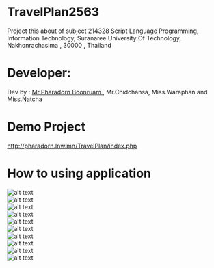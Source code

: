 # TravelPlan2563
Project this about of subject 214328 Script Language Programming, Information Technology, Suranaree University Of Technology, Nakhonrachasima , 30000 , Thailand
# Developer:
Dev by : <a href="https://www.facebook.com/PharadornB/">Mr.Pharadorn Boonruam </a>, Mr.Chidchansa, Miss.Waraphan and Miss.Natcha
# Demo Project
http://pharadorn.lnw.mn/TravelPlan/index.php

# How to using application
![alt text](http://pharadorn.lnw.mn/Git/TravelPlanWeb/1.JPG)<br/>
![alt text](http://pharadorn.lnw.mn/Git/TravelPlanWeb/2.JPG)<br/>
![alt text](http://pharadorn.lnw.mn/Git/TravelPlanWeb/3.JPG)<br/>
![alt text](http://pharadorn.lnw.mn/Git/TravelPlanWeb/4.JPG)<br/>
![alt text](http://pharadorn.lnw.mn/Git/TravelPlanWeb/5.JPG)<br/>
![alt text](http://pharadorn.lnw.mn/Git/TravelPlanWeb/6.JPG)<br/>
![alt text](http://pharadorn.lnw.mn/Git/TravelPlanWeb/7.JPG)<br/>
![alt text](http://pharadorn.lnw.mn/Git/TravelPlanWeb/8.JPG)<br/>
![alt text](http://pharadorn.lnw.mn/Git/TravelPlanWeb/9.JPG)<br/>
![alt text](http://pharadorn.lnw.mn/Git/TravelPlanWeb/10.JPG)<br/>

